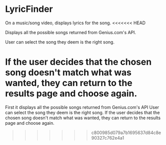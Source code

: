 # LyricFinder

On a music/song video, displays lyrics for the song.
<<<<<<< HEAD

Displays all the possible songs returned from Genius.com's API. 

User can select the song they deem is the right song.

If the user decides that the chosen song doesn't match what was wanted, they can return to the results page and choose again.
=======
First it displays all the possible songs returned from Genius.com's API 
User can select the song they deem is the right song.
If the user decides that the chosen song doesn't match what was wanted, they can return to the results page and choose again.
>>>>>>> c800985d079a7b1695637d84c8e90327c762e4a1
